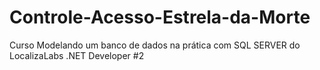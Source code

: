 # Controle-Acesso-Estrela-da-Morte
Curso Modelando um banco de dados na prática com SQL SERVER do LocalizaLabs .NET Developer #2
